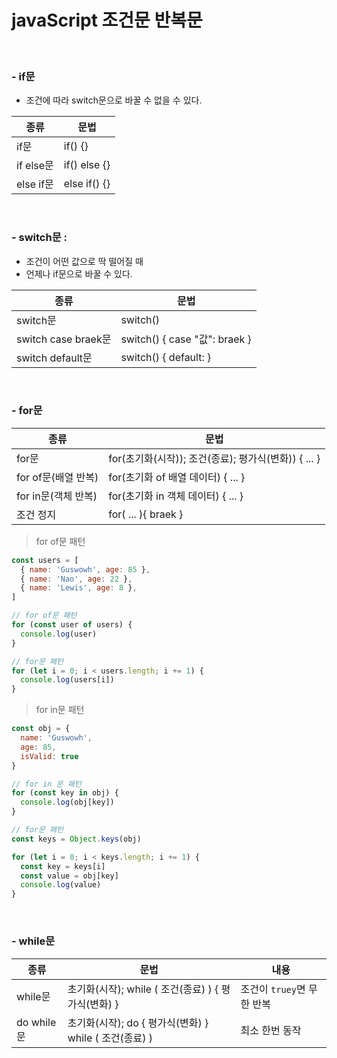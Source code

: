 # javaScript 조건문 반복문

<br />

### - if문

  - 조건에 따라 switch문으로 바꿀 수 없을 수 있다.

  종류 | 문법
  --|--
  if문 | if() {}
  if else문 | if() else {}
  else if문 | else if() {}

<br />

### - switch문 : 
  - 조건이 어떤 값으로 딱 떨어질 때
  - 언제나 if문으로 바꿀 수 있다.

  종류 | 문법
  --|--
  switch문 | switch()
  switch case braek문 | switch() { case "값": braek }
  switch default문 | switch() { default: }

<br />

### - for문 

  종류 | 문법
  --|--
  for문 | for(초기화(시작)); 조건(종료); 평가식(변화)) { ... }
  for of문(배열 반복) | for(초기화 of 배열 데이터) { ... }
  for in문(객체 반복) | for(초기화 in 객체 데이터) { ... }
  조건 정지 | for( ... ){ braek }

  > for of문 패턴
  ```js
  const users = [
    { name: 'Guswowh', age: 85 },
    { name: 'Nao', age: 22 },
    { name: 'Lewis', age: 8 },
  ]

  // for of문 패턴
  for (const user of users) {
    console.log(user)
  }

  // for문 패턴
  for (let i = 0; i < users.length; i += 1) {
    console.log(users[i])
  }
  ```

  > for in문 패턴
  ```js
  const obj = {
    name: 'Guswowh',
    age: 85,
    isValid: true
  }

  // for in 문 패턴
  for (const key in obj) {
    console.log(obj[key])
  }

  // for문 패턴
  const keys = Object.keys(obj)

  for (let i = 0; i < keys.length; i += 1) {
    const key = keys[i]
    const value = obj[key]
    console.log(value)
  }
  ```

<br />

### -  while문 

  종류 | 문법 | 내용
  --|--|--
  while문 | 초기화(시작); while ( 조건(종료) ) { 평가식(변화) } | 조건이 `truey`면 무한 반복
  do while문 | 초기화(시작); do { 평가식(변화) } while ( 조건(종료) ) | 최소 한번 동작